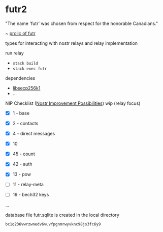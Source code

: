 # futr2

"The name 'futr' was chosen from respect for the honorable Canadians."  
  
~ [prolic of futr](https://github.com/prolic/futr)

types for interacting with nostr relays and relay implementation 

run relay     

- `stack build` 
- `stack exec futr` 

dependencies 

- [libsecp256k1](https://github.com/bitcoin-core/secp256k1#building-with-autotools)
- ...

NIP Checklist ([Nostr Improvement Possibilities](https://github.com/nostr-protocol/nips))
wip (relay focus)
- [x] 1 - base
- [x] 2 - contacts
- [x] 4 - direct messages 
- [x] 10 
- [x] 45 - count
- [x] 42 - auth
- [x] 13 - pow

- [ ] 11 - relay-meta
- [ ] 19 - bech32 keys

... 

database file futr.sqlite is created in the local directory   

`bc1q236vwrzwnedv6vuvfpgnmrwyvknc98js3fc6y9`


